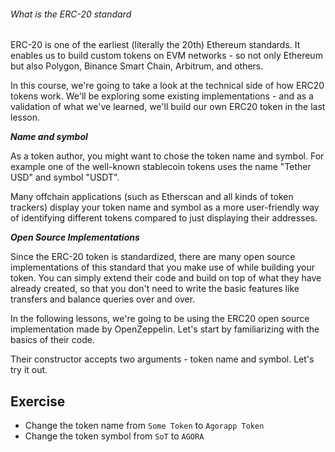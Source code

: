 ###### What is the ERC-20 standard

ERC-20 is one of the earliest (literally the 20th) Ethereum standards. It enables us to build custom tokens on EVM networks - so not only Ethereum but also Polygon, Binance Smart Chain, Arbitrum, and others.

In this course, we're going to take a look at the technical side of how ERC20 tokens work. We'll be exploring some existing implementations - and as a validation of what we've learned, we'll build our own ERC20 token in the last lesson.

***Name and symbol***

As a token author, you might want to chose the token name and symbol. For example one of the well-known stablecoin tokens uses the name "Tether USD" and symbol "USDT".

Many offchain applications (such as Etherscan and all kinds of token trackers) display your token name and symbol as a more user-friendly way of identifying different tokens compared to just displaying their addresses.

***Open Source Implementations***

Since the ERC-20 token is standardized, there are many open source implementations of this standard that you make use of while building your token. You can simply extend their code and build on top of what they have already created, so that you don't need to write the basic features like transfers and balance queries over and over.

In the following lessons, we're going to be using the ERC20 open source implementation made by OpenZeppelin. Let's start by familiarizing with the basics of their code.

Their constructor accepts two arguments - token name and symbol. Let's try it out.

## Exercise

- Change the token name from `Some Token` to `Agorapp Token`
- Change the token symbol from `SoT` to `AGORA`
